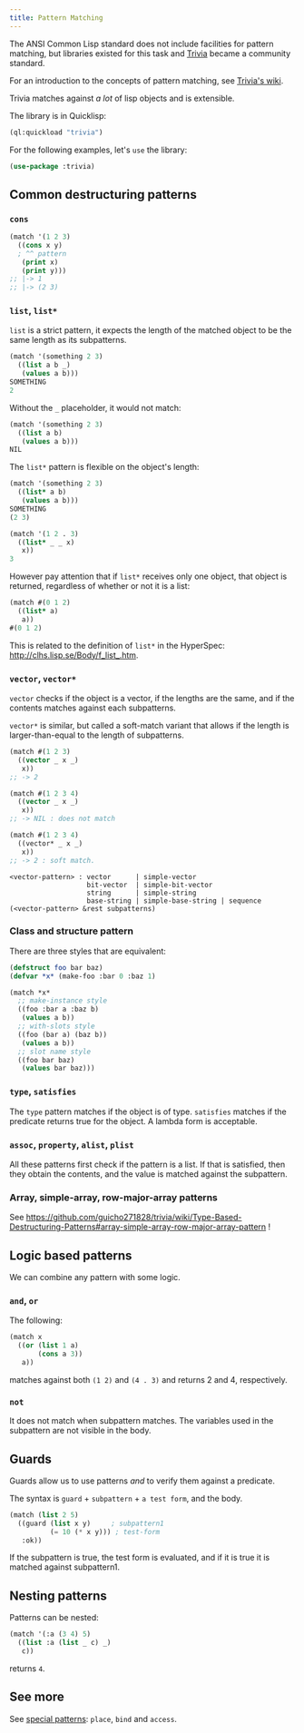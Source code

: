 ```yaml
---
title: Pattern Matching
---
```


The ANSI Common Lisp standard does not include facilities for pattern
matching, but libraries existed for this task and
[Trivia](https://github.com/guicho271828/trivia) became a community
standard.

For an introduction to the concepts of pattern matching, see [Trivia's wiki](https://github.com/guicho271828/trivia/wiki/What-is-pattern-matching%3F-Benefits%3F).

Trivia matches against *a lot* of lisp objects and is extensible.

The library is in Quicklisp:

~~~lisp
(ql:quickload "trivia")
~~~

For the following examples, let's `use` the library:

~~~lisp
(use-package :trivia)
~~~


## Common destructuring patterns

### `cons`

~~~lisp
(match '(1 2 3)
  ((cons x y)
  ; ^^ pattern
   (print x)
   (print y)))
;; |-> 1
;; |-> (2 3)
~~~

### `list`, `list*`

`list` is a strict pattern, it expects the length of the matched
object to be the same length as its subpatterns.

~~~lisp
(match '(something 2 3)
  ((list a b _)
   (values a b)))
SOMETHING
2
~~~

Without the `_` placeholder, it would not match:

~~~lisp
(match '(something 2 3)
  ((list a b)
   (values a b)))
NIL
~~~

The `list*` pattern is flexible on the object's length:

~~~lisp
(match '(something 2 3)
  ((list* a b)
   (values a b)))
SOMETHING
(2 3)
~~~

~~~lisp
(match '(1 2 . 3)
  ((list* _ _ x)
   x))
3
~~~

However pay attention that if `list*` receives only one object, that
object is returned, regardless of whether or not it is a list:

~~~lisp
(match #(0 1 2)
  ((list* a)
   a))
#(0 1 2)
~~~

This is related to the definition of `list*` in the HyperSpec: http://clhs.lisp.se/Body/f_list_.htm.


### `vector`, `vector*`

`vector` checks if the object is a vector, if the lengths are the
same, and if the contents matches against each subpatterns.

`vector*` is similar, but called a soft-match variant that allows if
the length is larger-than-equal to the length of subpatterns.

~~~lisp
(match #(1 2 3)
  ((vector _ x _)
   x))
;; -> 2
~~~

~~~lisp
(match #(1 2 3 4)
  ((vector _ x _)
   x))
;; -> NIL : does not match
~~~

~~~lisp
(match #(1 2 3 4)
  ((vector* _ x _)
   x))
;; -> 2 : soft match.
~~~

~~~
<vector-pattern> : vector      | simple-vector
                   bit-vector  | simple-bit-vector
                   string      | simple-string
                   base-string | simple-base-string | sequence
(<vector-pattern> &rest subpatterns)
~~~

### Class and structure pattern

There are three styles that are equivalent:

~~~lisp
(defstruct foo bar baz)
(defvar *x* (make-foo :bar 0 :baz 1)

(match *x*
  ;; make-instance style
  ((foo :bar a :baz b)
   (values a b))
  ;; with-slots style
  ((foo (bar a) (baz b))
   (values a b))
  ;; slot name style
  ((foo bar baz)
   (values bar baz)))
~~~

### `type`, `satisfies`

The `type` pattern matches if the object is of type. `satisfies` matches
if the predicate returns true for the object. A lambda form is
acceptable.

### `assoc`, `property`, `alist`, `plist`

All these patterns first check if the pattern is a list. If that is
satisfied, then they obtain the contents, and the value is matched
against the subpattern.


### Array, simple-array, row-major-array patterns

See https://github.com/guicho271828/trivia/wiki/Type-Based-Destructuring-Patterns#array-simple-array-row-major-array-pattern !

## Logic based patterns

We can combine any pattern with some logic.

### `and`, `or`

The following:

~~~lisp
(match x
  ((or (list 1 a)
       (cons a 3))
   a))
~~~

matches against both `(1 2)` and `(4 . 3)` and returns 2 and 4, respectively.

### `not`

It does not match when subpattern matches. The variables used in the
subpattern are not visible in the body.

## Guards

Guards allow us to use patterns *and* to verify them against a predicate.

The syntax is `guard` + `subpattern` + `a test form`, and the body.

~~~lisp
(match (list 2 5)
  ((guard (list x y)     ; subpattern1
          (= 10 (* x y))) ; test-form
   :ok))
~~~

If the subpattern is true, the test form is evaluated, and if it is
true it is matched against subpattern1.


## Nesting patterns

Patterns can be nested:

~~~lisp
(match '(:a (3 4) 5)
  ((list :a (list _ c) _)
   c))
~~~

returns `4`.

## See more

See [special patterns](https://github.com/guicho271828/trivia/wiki/Special-Patterns): `place`, `bind` and `access`.
